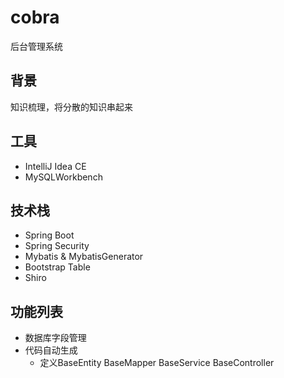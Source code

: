 # cobra
后台管理系统

## 背景
知识梳理，将分散的知识串起来

## 工具
+ IntelliJ Idea CE
+ MySQLWorkbench

## 技术栈
+ Spring Boot
+ Spring Security
+ Mybatis & MybatisGenerator
+ Bootstrap Table
+ Shiro

## 功能列表
+ 数据库字段管理
+ 代码自动生成 
    + 定义BaseEntity BaseMapper BaseService BaseController